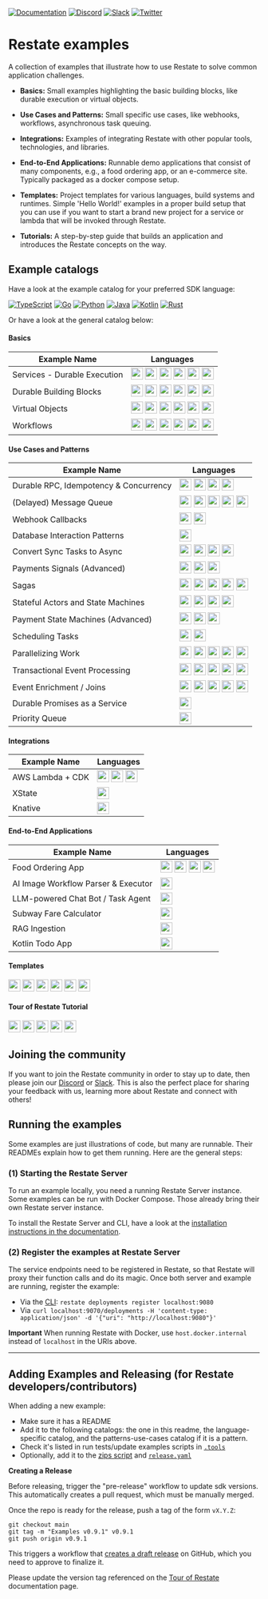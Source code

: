 [![Documentation](https://img.shields.io/badge/doc-reference-blue)](https://docs.restate.dev)
[![Discord](https://img.shields.io/discord/1128210118216007792?logo=discord)](https://discord.gg/skW3AZ6uGd)
[![Slack](https://img.shields.io/discord/1128210118216007792?logo=discord)](https://join.slack.com/t/restatecommunity/shared_invite/zt-2v9gl005c-WBpr167o5XJZI1l7HWKImA)
[![Twitter](https://img.shields.io/twitter/follow/restatedev.svg?style=social&label=Follow)](https://twitter.com/intent/follow?screen_name=restatedev)

# Restate examples

A collection of examples that illustrate how to use Restate to solve common application
challenges.

* **Basics:** Small examples highlighting the basic building blocks, like
  durable execution or virtual objects.
 
* **Use Cases and Patterns:** Small specific use cases, like webhooks,
  workflows, asynchronous task queuing.

* **Integrations:** Examples of integrating Restate with other popular tools, technologies, and libraries.

* **End-to-End Applications:** Runnable demo applications that consist
  of many components, e.g., a food ordering app, or an e-commerce site.
  Typically packaged as a docker compose setup.

* **Templates:** Project templates for various languages, build systems and runtimes.
  Simple 'Hello World!' examples in a proper build setup that you can use if you want to start
  a brand new project for a service or lambda that will be invoked through Restate.

* **Tutorials:** A step-by-step guide that builds an application and introduces
  the Restate concepts on the way.

## Example catalogs 

Have a look at the example catalog for your preferred SDK language:

[![TypeScript](https://skillicons.dev/icons?i=ts)](typescript)
[![Go](https://skillicons.dev/icons?i=go)](go)
[![Python](https://skillicons.dev/icons?i=python&theme=light)](python)
[![Java](https://skillicons.dev/icons?i=java&theme=light)](java)
[![Kotlin](https://skillicons.dev/icons?i=kotlin&theme=light)](kotlin)
[![Rust](https://skillicons.dev/icons?i=rust&theme=light)](rust)

Or have a look at the general catalog below:


#### Basics

| Example Name                                                | Languages                                                                                                                                                                                                                                                                                                                                                                                                                                                                                                                                                                                                                                                                                                                                                                                                                 |
|-------------------------------------------------------------|---------------------------------------------------------------------------------------------------------------------------------------------------------------------------------------------------------------------------------------------------------------------------------------------------------------------------------------------------------------------------------------------------------------------------------------------------------------------------------------------------------------------------------------------------------------------------------------------------------------------------------------------------------------------------------------------------------------------------------------------------------------------------------------------------------------------------|
| <a id="durable-execution">Services - Durable Execution</a>  | [<img src="https://skillicons.dev/icons?i=ts" width="24" height="24">](typescript/basics/src/0_durable_execution.ts) [<img src="https://skillicons.dev/icons?i=go" width="24" height="24">](go/basics/part0/durableexecution.go) [<img src="https://skillicons.dev/icons?i=python&theme=light" width="24" height="24">](python/basics/app/0_durable_execution.py) [<img src="https://skillicons.dev/icons?i=java&theme=light" width="24" height="24">](java/basics/src/main/java/durable_execution/SubscriptionService.java) [<img src="https://skillicons.dev/icons?i=kotlin&theme=light" width="24" height="24">](kotlin/basics/src/main/kotlin/durable_execution/SubscriptionService.kt) [<img src="https://skillicons.dev/icons?i=rust&theme=light" width="24" height="24">](rust/basics/src/p0_durable_execution.rs) |
| <a id="durable-building-blocks">Durable Building Blocks</a> | [<img src="https://skillicons.dev/icons?i=ts" width="24" height="24">](typescript/basics/src/1_building_blocks.ts) [<img src="https://skillicons.dev/icons?i=go" width="24" height="24">](go/basics/part1/buildingblocks.go) [<img src="https://skillicons.dev/icons?i=python&theme=light" width="24" height="24">](python/basics/app/1_building_blocks.py) [<img src="https://skillicons.dev/icons?i=java&theme=light" width="24" height="24">](java/basics/src/main/java/building_blocks/MyService.java) [<img src="https://skillicons.dev/icons?i=kotlin&theme=light" width="24" height="24">](kotlin/basics/src/main/kotlin/building_blocks/MyService.kt) [<img src="https://skillicons.dev/icons?i=rust&theme=light" width="24" height="24">](rust/basics/src/p1_building_blocks.rs)                                 |
| <a id="virtual-objects">Virtual Objects</a>                 | [<img src="https://skillicons.dev/icons?i=ts" width="24" height="24">](typescript/basics/src/2_virtual_objects.ts) [<img src="https://skillicons.dev/icons?i=go" width="24" height="24">](go/basics/part2/virtualobjects.go) [<img src="https://skillicons.dev/icons?i=python&theme=light" width="24" height="24">](python/basics/app/2_virtual_objects.py) [<img src="https://skillicons.dev/icons?i=java&theme=light" width="24" height="24">](java/basics/src/main/java/virtual_objects/GreeterObject.java) [<img src="https://skillicons.dev/icons?i=kotlin&theme=light" width="24" height="24">](kotlin/basics/src/main/kotlin/virtual_objects/GreeterObject.kt) [<img src="https://skillicons.dev/icons?i=rust&theme=light" width="24" height="24">](rust/basics/src/p2_virtual_objects.rs)                         |
| <a id="workflows">Workflows</a>                             | [<img src="https://skillicons.dev/icons?i=ts" width="24" height="24">](typescript/basics/src/3_workflows.ts) [<img src="https://skillicons.dev/icons?i=go" width="24" height="24">](go/basics/part3/workflows.go) [<img src="https://skillicons.dev/icons?i=python&theme=light" width="24" height="24">](python/basics/app/3_workflows.py) [<img src="https://skillicons.dev/icons?i=java&theme=light" width="24" height="24">](java/basics/src/main/java/workflows/SignupWorkflow.java) [<img src="https://skillicons.dev/icons?i=kotlin&theme=light" width="24" height="24">](kotlin/basics/src/main/kotlin/workflows/SignupWorkflow.kt) [<img src="https://skillicons.dev/icons?i=rust&theme=light" width="24" height="24">](rust/basics/src/p3_workflows.rs)                                                          |

#### Use Cases and Patterns

| Example Name                                                              | Languages                                                                                                                                                                                                                                                                                                                                                                                                                                                                                                                                                                                                                                                                                                                                                          |
|---------------------------------------------------------------------------|--------------------------------------------------------------------------------------------------------------------------------------------------------------------------------------------------------------------------------------------------------------------------------------------------------------------------------------------------------------------------------------------------------------------------------------------------------------------------------------------------------------------------------------------------------------------------------------------------------------------------------------------------------------------------------------------------------------------------------------------------------------------|
| <a id="durable-rpc">Durable RPC, Idempotency & Concurrency</a>            | [<img src="https://skillicons.dev/icons?i=ts" width="24" height="24">](typescript/patterns-use-cases/README.md#durable-rpc-idempotency--concurrency) [<img src="https://skillicons.dev/icons?i=go" width="24" height="24">](go/patterns-use-cases/README.md#durable-rpc-idempotency--concurrency) [<img src="https://skillicons.dev/icons?i=python&theme=light" width="24" height="24">](python/patterns-use-cases/README.md#durable-rpc-idempotency--concurrency) [<img src="https://skillicons.dev/icons?i=java&theme=light" width="24" height="24">](java/patterns-use-cases/README.md#durable-rpc-idempotency--concurrency)                                                                                                                                    |
| <a id="message-queue">\(Delayed\) Message Queue</a>                       | [<img src="https://skillicons.dev/icons?i=ts" width="24" height="24">](typescript/patterns-use-cases/README.md#delayed-message-queue) [<img src="https://skillicons.dev/icons?i=go" width="24" height="24">](go/patterns-use-cases/README.md#delayed-message-queue) [<img src="https://skillicons.dev/icons?i=python&theme=light" width="24" height="24">](python/patterns-use-cases/README.md#delayed-message-queue) [<img src="https://skillicons.dev/icons?i=java&theme=light" width="24" height="24">](java/patterns-use-cases/README.md#delayed-message-queue) [<img src="https://skillicons.dev/icons?i=kotlin&theme=light" width="24" height="24">](kotlin/patterns-use-cases/README.md#delayed-message-queue)                                              |
| <a id="webhook-callbacks">Webhook Callbacks</a>                           | [<img src="https://skillicons.dev/icons?i=ts" width="24" height="24">](typescript/patterns-use-cases/README.md#webhook-callbacks) [<img src="https://skillicons.dev/icons?i=go" width="24" height="24">](go/patterns-use-cases/README.md#webhook-callbacks)                                                                                                                                                                                                                                                                                                                                                                                                                                                                                                        |
| <a id="database-interaction">Database Interaction Patterns</a>            | [<img src="https://skillicons.dev/icons?i=ts" width="24" height="24">](typescript/patterns-use-cases/README.md#database-interaction-patterns)                                                                                                                                                                                                                                                                                                                                                                                                                                                                                                                                                                                                                      |
| <a id="sync-to-async">Convert Sync Tasks to Async</a>                     | [<img src="https://skillicons.dev/icons?i=ts" width="24" height="24">](typescript/patterns-use-cases/README.md#convert-sync-tasks-to-async) [<img src="https://skillicons.dev/icons?i=go" width="24" height="24">](go/patterns-use-cases/README.md#convert-sync-tasks-to-async) [<img src="https://skillicons.dev/icons?i=python&theme=light" width="24" height="24">](python/patterns-use-cases/README.md#convert-sync-tasks-to-async) [<img src="https://skillicons.dev/icons?i=java&theme=light" width="24" height="24">](java/patterns-use-cases/README.md#convert-sync-tasks-to-async)                                                                                                                                                                        |
| <a id="payment-signals">Payments Signals \(Advanced\)</a>                 | [<img src="https://skillicons.dev/icons?i=ts" width="24" height="24">](typescript/patterns-use-cases/README.md#payment-signals) [<img src="https://skillicons.dev/icons?i=python&theme=light" width="24" height="24">](python/patterns-use-cases/README.md#payment-signals) [<img src="https://skillicons.dev/icons?i=java&theme=light" width="24" height="24">](java/patterns-use-cases/README.md#payment-signals)                                                                                                                                                                                                                                                                                                                                                |
| <a id="sagas">Sagas</a>                                                   | [<img src="https://skillicons.dev/icons?i=ts" width="24" height="24">](typescript/patterns-use-cases/README.md#sagas) [<img src="https://skillicons.dev/icons?i=go" width="24" height="24">](go/patterns-use-cases/README.md#sagas) [<img src="https://skillicons.dev/icons?i=python&theme=light" width="24" height="24">](python/patterns-use-cases/README.md#sagas) [<img src="https://skillicons.dev/icons?i=java&theme=light" width="24" height="24">](java/patterns-use-cases/README.md#sagas) [<img src="https://skillicons.dev/icons?i=kotlin&theme=light" width="24" height="24">](kotlin/patterns-use-cases/README.md#sagas)                                                                                                                              |
| <a id="stateful-actors">Stateful Actors and State Machines</a>            | [<img src="https://skillicons.dev/icons?i=ts" width="24" height="24">](typescript/patterns-use-cases/README.md#stateful-actors-and-state-machines) [<img src="https://skillicons.dev/icons?i=go" width="24" height="24">](go/patterns-use-cases/README.md#stateful-actors-and-state-machines) [<img src="https://skillicons.dev/icons?i=python&theme=light" width="24" height="24">](python/patterns-use-cases/README.md#stateful-actors-and-state-machines) [<img src="https://skillicons.dev/icons?i=java&theme=light" width="24" height="24">](java/patterns-use-cases/README.md#stateful-actors-and-state-machines)                                                                                                                                            |
| <a id="payment-state-machines">Payment State Machines \(Advanced\)</a>    | [<img src="https://skillicons.dev/icons?i=ts" width="24" height="24">](typescript/patterns-use-cases/README.md#payment-state-machines) [<img src="https://skillicons.dev/icons?i=python&theme=light" width="24" height="24">](python/patterns-use-cases/README.md#payment-state-machines) [<img src="https://skillicons.dev/icons?i=java&theme=light" width="24" height="24">](java/patterns-use-cases/README.md#payment-state-machines)                                                                                                                                                                                                                                                                                                                           |
| <a id="scheduling-tasks">Scheduling Tasks</a>                             | [<img src="https://skillicons.dev/icons?i=ts" width="24" height="24">](typescript/patterns-use-cases/README.md#scheduling-tasks) [<img src="https://skillicons.dev/icons?i=go" width="24" height="24">](go/patterns-use-cases/README.md#scheduling-tasks)                                                                                                                                                                                                                                                                                                                                                                                                                                                                                                          |
| <a id="parallelizing-work">Parallelizing Work</a>                         | [<img src="https://skillicons.dev/icons?i=ts" width="24" height="24">](typescript/patterns-use-cases/README.md#parallelizing-work) [<img src="https://skillicons.dev/icons?i=go" width="24" height="24">](go/patterns-use-cases/README.md#parallelizing-work) [<img src="https://skillicons.dev/icons?i=python&theme=light" width="24" height="24">](python/patterns-use-cases/README.md#parallelizing-work) [<img src="https://skillicons.dev/icons?i=java&theme=light" width="24" height="24">](java/patterns-use-cases/README.md#parallelizing-work) [<img src="https://skillicons.dev/icons?i=kotlin&theme=light" width="24" height="24">](kotlin/patterns-use-cases/README.md#parallelizing-work)                                                             |
| <a id="transactional-event-processing">Transactional Event Processing</a> | [<img src="https://skillicons.dev/icons?i=ts" width="24" height="24">](typescript/patterns-use-cases/README.md#transactional-event-processing) [<img src="https://skillicons.dev/icons?i=go" width="24" height="24">](go/patterns-use-cases/README.md#transactional-event-processing) [<img src="https://skillicons.dev/icons?i=python&theme=light" width="24" height="24">](python/patterns-use-cases/README.md#transactional-event-processing) [<img src="https://skillicons.dev/icons?i=java&theme=light" width="24" height="24">](java/patterns-use-cases/README.md#transactional-event-processing) [<img src="https://skillicons.dev/icons?i=kotlin&theme=light" width="24" height="24">](kotlin/patterns-use-cases/README.md#transactional-event-processing) |
| <a id="event-enrichment">Event Enrichment / Joins</a>                     | [<img src="https://skillicons.dev/icons?i=ts" width="24" height="24">](typescript/patterns-use-cases/README.md#event-enrichment--joins) [<img src="https://skillicons.dev/icons?i=go" width="24" height="24">](go/patterns-use-cases/README.md#event-enrichment--joins) [<img src="https://skillicons.dev/icons?i=python&theme=light" width="24" height="24">](python/patterns-use-cases/README.md#event-enrichment--joins) [<img src="https://skillicons.dev/icons?i=java&theme=light" width="24" height="24">](java/patterns-use-cases/README.md#event-enrichment--joins) [<img src="https://skillicons.dev/icons?i=kotlin&theme=light" width="24" height="24">](kotlin/patterns-use-cases/README.md#event-enrichment--joins)                                    |
| <a id="promise-as-a-service">Durable Promises as a Service</a>            | [<img src="https://skillicons.dev/icons?i=ts" width="24" height="24">](typescript/patterns-use-cases/README.md#durable-promises-as-a-service)                                                                                                                                                                                                                                                                                                                                                                                                                                                                                                                                                                                                                      |
| <a id="priority-queue">Priority Queue</a>                                 | [<img src="https://skillicons.dev/icons?i=ts" width="24" height="24">](typescript/patterns-use-cases/README.md#priority-queue)                                                                                                                                                                                                                                                                                                                                                                                                                                                                                                                                                                                                                                     |

#### Integrations

| Example Name                            | Languages                                                                                                                                                                                                                                                                                                                                  |
|-----------------------------------------|--------------------------------------------------------------------------------------------------------------------------------------------------------------------------------------------------------------------------------------------------------------------------------------------------------------------------------------------|
| <a id="aws-lambda">AWS Lambda + CDK</a> | [<img src="https://skillicons.dev/icons?i=ts" width="24" height="24">](typescript/integrations/deployment-lambda-cdk) [<img src="https://skillicons.dev/icons?i=go" width="24" height="24">](go/integrations/go-lambda-cdk)  [<img src="https://skillicons.dev/icons?i=kotlin&theme=light" width="24" height="24">](kotlin/integrations/kotlin-gradle-lambda-cdk) |
| <a id="xstate">XState</a>               | [<img src="https://skillicons.dev/icons?i=ts" width="24" height="24">](typescript/integrations/xstate)                                                                                                                                                                                                                                     |
| <a id="knative">Knative</a>             | [<img src="https://skillicons.dev/icons?i=go" width="24" height="24">](go/integrations/knative-go)                                                                                                                                                                                                                                         |

#### End-to-End Applications

| Example Name                                                | Languages                                                                                                                                                                                                                                                                                                                                                                                                                                                                                                                           |
|-------------------------------------------------------------|-------------------------------------------------------------------------------------------------------------------------------------------------------------------------------------------------------------------------------------------------------------------------------------------------------------------------------------------------------------------------------------------------------------------------------------------------------------------------------------------------------------------------------------|
| <a id="food-ordering">Food Ordering App</a>                 | [<img src="https://skillicons.dev/icons?i=ts" width="24" height="24">](typescript/end-to-end-applications/food-ordering) [<img src="https://skillicons.dev/icons?i=python&theme=light" width="24" height="24">](python/end-to-end-applications/food-ordering) [<img src="https://skillicons.dev/icons?i=java&theme=light" width="24" height="24">](java/end-to-end-applications/food-ordering) [<img src="https://skillicons.dev/icons?i=kotlin&theme=light" width="24" height="24">](kotlin/end-to-end-applications/food-ordering) |
| <a id="ai-image-workflows">AI Image Workflow Parser & Executor</a> | [<img src="https://skillicons.dev/icons?i=ts" width="24" height="24">](typescript/end-to-end-applications/ai-image-workflows)                                                                                                                                                                                                                                                                                                                                                                                                       |
| <a id="chat-bot">LLM-powered Chat Bot / Task Agent</a>      | [<img src="https://skillicons.dev/icons?i=ts" width="24" height="24">](typescript/end-to-end-applications/chat-bot)                                                                                                                                                                                                                                                                                                                                                                                                                 |
| <a id="subway-fare-calculator">Subway Fare Calculator</a>   | [<img src="https://skillicons.dev/icons?i=java&theme=light" width="24" height="24">](java/end-to-end-applications/subway-fare-calculator)                                                                                                                                                                                                                                                                                                                                                                                           |
| <a id="rag-ingestion">RAG Ingestion</a>                     | [<img src="https://skillicons.dev/icons?i=python&theme=light" width="24" height="24">](python/end-to-end-applications/rag-ingestion)                                                                                                                                                                                                                                                                                                                                                                                                |
| <a id="kmp-android-todo-app">Kotlin Todo App</a>            | [<img src="https://skillicons.dev/icons?i=kotlin&theme=light" width="24" height="24">](kotlin/end-to-end-applications/kmp-android-todo-app)                                                                                                                                                                                                                                                                                                                                                                                         |

#### Templates

[<img src="https://skillicons.dev/icons?i=ts" width="24" height="24">](typescript/templates)
[<img src="https://skillicons.dev/icons?i=go" width="24" height="24">](go/templates)
[<img src="https://skillicons.dev/icons?i=python&theme=light" width="24" height="24">](python/templates)
[<img src="https://skillicons.dev/icons?i=java&theme=light" width="24" height="24">](java/templates)
[<img src="https://skillicons.dev/icons?i=kotlin&theme=light" width="24" height="24">](kotlin/templates)
[<img src="https://skillicons.dev/icons?i=rust&theme=light" width="24" height="24">](rust/templates)

#### Tour of Restate Tutorial

[<img src="https://skillicons.dev/icons?i=ts" width="24" height="24">](typescript/tutorials/tour-of-restate-typescript)
[<img src="https://skillicons.dev/icons?i=go" width="24" height="24">](go/tutorials/tour-of-restate-go)
[<img src="https://skillicons.dev/icons?i=python&theme=light" width="24" height="24">](python/tutorials/tour-of-restate-python)
[<img src="https://skillicons.dev/icons?i=java&theme=light" width="24" height="24">](java/tutorials/tour-of-restate-java)
[<img src="https://skillicons.dev/icons?i=rust&theme=light" width="24" height="24">](rust/tutorials/tour-of-restate-rust)


## Joining the community

If you want to join the Restate community in order to stay up to date, then please join our [Discord](https://discord.gg/skW3AZ6uGd) or [Slack](https://join.slack.com/t/restatecommunity/shared_invite/zt-2v9gl005c-WBpr167o5XJZI1l7HWKImA).
This is also the perfect place for sharing your feedback with us, learning more about Restate and connect with others!

## Running the examples

Some examples are just illustrations of code, but many are runnable. Their READMEs explain
how to get them running. Here are the general steps:

### (1) Starting the Restate Server

To run an example locally, you need a running Restate Server instance.
Some examples can be run with Docker Compose. Those already bring their own Restate server instance.

To install the Restate Server and CLI, have a look at the [installation instructions in the documentation](https://docs.restate.dev/develop/local_dev#running-restate-server--cli-locally).

### (2) Register the examples at Restate Server

The service endpoints need to be registered in Restate, so that Restate will proxy their function calls and
do its magic. Once both server and example are running, register the example:

* Via the [CLI](https://docs.restate.dev/develop/local_dev): `restate deployments register localhost:9080`
* Via `curl localhost:9070/deployments -H 'content-type: application/json' -d '{"uri": "http://localhost:9080"}'`

**Important** When running Restate with Docker, use `host.docker.internal` instead of `localhost` in the URIs above.

---

## Adding Examples and Releasing (for Restate developers/contributors)

When adding a new example:

* Make sure it has a README
* Add it to the following catalogs: the one in this readme, the language-specific catalog, and the patterns-use-cases catalog if it is a pattern.
* Check it's listed in run tests/update examples scripts in [`.tools`](./.tools)
* Optionally, add it to the [zips script](./.tools/prepare_release_zip.sh) and [`release.yaml`](./.github/workflows/release.yml)

**Creating a Release**

Before releasing, trigger the "pre-release" workflow to update sdk versions. This automatically creates a pull request, which must be manually merged.

Once the repo is ready for the release, push a tag of the form `vX.Y.Z`:

```shell
git checkout main
git tag -m "Examples v0.9.1" v0.9.1
git push origin v0.9.1
```

This triggers a workflow that [creates a draft release](https://github.com/restatedev/examples/releases) on GitHub, which you need to approve to finalize it.

Please update the version tag referenced on the [Tour of Restate](https://github.com/restatedev/documentation) documentation page.
